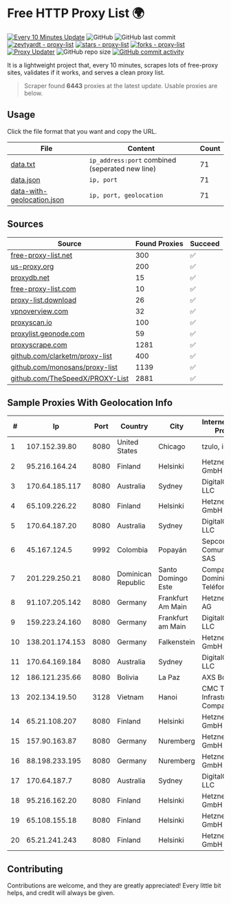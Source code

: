 
# Free HTTP Proxy List 🌍

[![Every 10 Minutes Update](https://github.com/mertguvencli/http-proxy-list/actions/workflows/main.yml/badge.svg?branch=main)](https://github.com/mertguvencli/http-proxy-list/actions/workflows/main.yml)
![GitHub](https://img.shields.io/github/license/mertguvencli/http-proxy-list)
![GitHub last commit](https://img.shields.io/github/last-commit/mertguvencli/http-proxy-list)
[![zevtyardt - proxy-list](https://img.shields.io/static/v1?label=zevtyardt&message=proxy-list&color=blue&logo=github)](https://github.com/zevtyardt/proxy-list "Go to GitHub repo")
[![stars - proxy-list](https://img.shields.io/github/stars/zevtyardt/proxy-list?style=social)](https://github.com/zevtyardt/proxy-list)
[![forks - proxy-list](https://img.shields.io/github/forks/zevtyardt/proxy-list?style=social)](https://github.com/zevtyardt/proxy-list)
[![Proxy Updater](https://github.com/zevtyardt/proxy-list/workflows/Proxy%20Updater/badge.svg)](https://github.com/zevtyardt/proxy-list/actions?query=workflow:"Proxy+Updater")
![GitHub repo size](https://img.shields.io/github/repo-size/zevtyardt/proxy-list)
[![GitHub commit activity](https://img.shields.io/github/commit-activity/m/zevtyardt/proxy-list?logo=commits)](https://github.com/zevtyardt/proxy-list/commits/main)

It is a lightweight project that, every 10 minutes, scrapes lots of free-proxy sites, validates if it works, and serves a clean proxy list.

> Scraper found **6443** proxies at the latest update. Usable proxies are below.

## Usage

Click the file format that you want and copy the URL.

|File|Content|Count|
|----|-------|-----|
|[data.txt](https://raw.githubusercontent.com/mertguvencli/http-proxy-list/main/proxy-list/data.txt)|`ip_address:port` combined (seperated new line)|71|
|[data.json](https://raw.githubusercontent.com/mertguvencli/http-proxy-list/main/proxy-list/data.json)|`ip, port`|71|
|[data-with-geolocation.json](https://raw.githubusercontent.com/mertguvencli/http-proxy-list/main/proxy-list/data-with-geolocation.json)|`ip, port, geolocation`|71|

## Sources

|Source|Found Proxies|Succeed|
|------|-------------|-------|
|[free-proxy-list.net](https://free-proxy-list.net)|300|✅|
|[us-proxy.org](https://www.us-proxy.org)|200|✅|
|[proxydb.net](http://proxydb.net)|15|✅|
|[free-proxy-list.com](https://free-proxy-list.com/?page=&port=&type%5B%5D=http&type%5B%5D=https&up_time=0&search=Search)|10|✅|
|[proxy-list.download](https://www.proxy-list.download/HTTP)|26|✅|
|[vpnoverview.com](https://vpnoverview.com/privacy/anonymous-browsing/free-proxy-servers)|32|✅|
|[proxyscan.io](https://www.proxyscan.io)|100|✅|
|[proxylist.geonode.com](https://proxylist.geonode.com/api/proxy-list?limit=300&page=1&sort_by=lastChecked&sort_type=desc&protocols=http,https)|59|✅|
|[proxyscrape.com](https://api.proxyscrape.com/v2/?request=displayproxies&protocol=http&timeout=10000&country=all&ssl=all&anonymity=all)|1281|✅|
|[github.com/clarketm/proxy-list](https://raw.githubusercontent.com/clarketm/proxy-list/master/proxy-list-raw.txt)|400|✅|
|[github.com/monosans/proxy-list](https://raw.githubusercontent.com/monosans/proxy-list/main/proxies/http.txt)|1139|✅|
|[github.com/TheSpeedX/PROXY-List](https://raw.githubusercontent.com/TheSpeedX/PROXY-List/master/http.txt)|2881|✅|


## Sample Proxies With Geolocation Info

|#|Ip|Port|Country|City|Internet Service Provider|
|-|--|----|-------|----|-------------------------|
|1|107.152.39.80|8080|United States|Chicago|tzulo, inc.|
|2|95.216.164.24|8080|Finland|Helsinki|Hetzner Online GmbH|
|3|170.64.185.117|8080|Australia|Sydney|DigitalOcean, LLC|
|4|65.109.226.22|8080|Finland|Helsinki|Hetzner Online GmbH|
|5|170.64.187.20|8080|Australia|Sydney|DigitalOcean, LLC|
|6|45.167.124.5|9992|Colombia|Popayán|Sepcom Comunicaciones SAS|
|7|201.229.250.21|8080|Dominican Republic|Santo Domingo Este|Compañía Dominicana de Teléfonos S. A.|
|8|91.107.205.142|8080|Germany|Frankfurt Am Main|Hetzner Online AG|
|9|159.223.24.160|8080|Germany|Frankfurt am Main|DigitalOcean, LLC|
|10|138.201.174.153|8080|Germany|Falkenstein|Hetzner Online GmbH|
|11|170.64.169.184|8080|Australia|Sydney|DigitalOcean, LLC|
|12|186.121.235.66|8080|Bolivia|La Paz|AXS Bolivia S. A.|
|13|202.134.19.50|3128|Vietnam|Hanoi|CMC Telecom Infrastructure Company|
|14|65.21.108.207|8080|Finland|Helsinki|Hetzner Online GmbH|
|15|157.90.163.87|8080|Germany|Nuremberg|Hetzner Online GmbH|
|16|88.198.233.195|8080|Germany|Nuremberg|Hetzner Online GmbH|
|17|170.64.187.7|8080|Australia|Sydney|DigitalOcean, LLC|
|18|95.216.162.20|8080|Finland|Helsinki|Hetzner Online GmbH|
|19|65.108.155.18|8080|Finland|Helsinki|Hetzner Online GmbH|
|20|65.21.241.243|8080|Finland|Helsinki|Hetzner Online GmbH|



## Contributing

Contributions are welcome, and they are greatly appreciated! Every
little bit helps, and credit will always be given.

